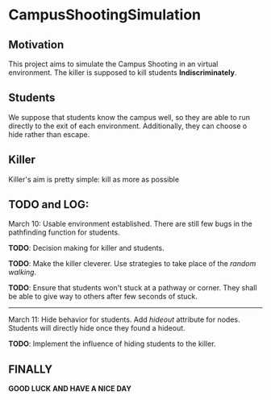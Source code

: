 # CampusShootingSimulation

## Motivation

This project aims to simulate the Campus Shooting in an virtual environment. The killer is supposed to kill students **Indiscriminately**.

## Students

We suppose that students know the campus well, so they are able to run directly to the exit of each environment. Additionally, they can choose o hide rather than escape.

## Killer

Killer's aim is pretty simple: kill as more as possible

## TODO and LOG:

March 10: Usable environment established. There are still few bugs in the pathfinding function for students.

**TODO**: Decision making for killer and students.

**TODO**: Make the killer cleverer. Use strategies to take place of the *random walking*.

**TODO**: Ensure that students won't stuck at a pathway or corner. They shall be able to give way to others after few seconds of stuck.

***

March 11: Hide behavior for students. Add *hideout* attribute for nodes. Students will directly hide once they found a hideout.

**TODO**: Implement the influence of hiding students to the killer.

## FINALLY

**GOOD LUCK AND HAVE A NICE DAY**

